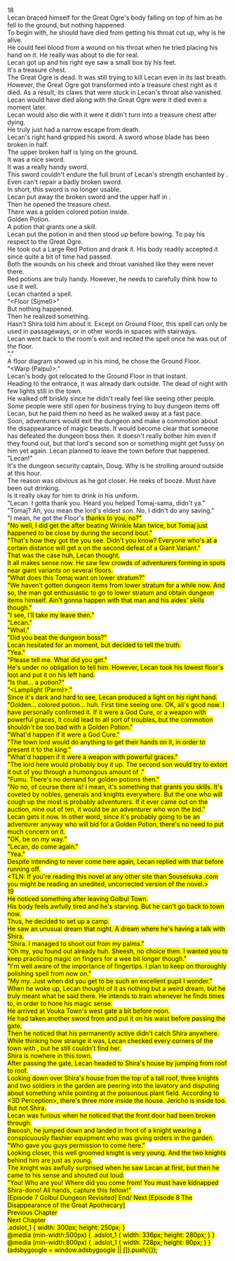18<br/>
Lecan braced himself for the Great Ogre's body falling on top of him as he fell to the ground, but nothing happened.<br/>
To begin with, he should have died from getting his throat cut up, why is he alive.<br/>
He could feel blood from a wound on his throat when he tried placing his hand on it. He really was about to die for real.<br/>
Lecan got up and his right eye saw a small box by his feet.<br/>
It's a treasure chest.<br/>
The Great Ogre is dead. It was still trying to kill Lecan even in its last breath. However, the Great Ogre got transformed into a treasure chest right as it died. As a result, its claws that were stuck in Lecan's throat also vanished.<br/>
Lecan would have died along with the Great Ogre were it died even a moment later.<br/>
Lecan would also die with it were it didn't turn into a treasure chest after dying.<br/>
He truly just had a narrow escape from death.<br/>
Lecan's right hand gripped his sword. A sword whose blade has been broken in half.<br/>
The upper broken half is lying on the ground.<br/>
It was a nice sword.<br/>
It was a really handy sword.<br/>
This sword couldn't endure the full brunt of Lecan's strength enchanted by <Guardian Gem of Zana>.<br/>
Even <Self-Restoration> can't repair a badly broken sword.<br/>
In short, this sword is no longer usable.<br/>
Lecan put away the broken sword and the upper half in <Storage>.<br/>
Then he opened the treasure chest.<br/>
There was a golden colored potion inside.<br/>
Golden Potion.<br/>
A potion that grants one a skill.<br/>
Lecan put the potion in <Storage> and then stood up before bowing. To pay his respect to the Great Ogre.<br/>
He took out a Large Red Potion and drank it. His body readily accepted it since quite a bit of time had passed.<br/>
Both the wounds on his cheek and throat vanished like they were never there.<br/>
Red potions are truly handy. However, he needs to carefully think how to use it well.<br/>
Lecan chanted a spell.<br/>
"<Floor (Sijmel)>"<br/>
But nothing happened.<br/>
Then he realized something.<br/>
Hasn't Shira told him about it. Except on Ground Floor, this spell can only be used in passageways, or in other words in spaces with stairways.<br/>
Lecan went back to the room's exit and recited the spell once he was out of the floor.<br/>
"<Floor>."<br/>
A floor diagram showed up in his mind, he chose the Ground Floor.<br/>
"<Warp (Palpu)>."<br/>
Lecan's body got relocated to the Ground Floor in that instant.<br/>
Heading to the entrance, it was already dark outside. The dead of night with few lights still in the town.<br/>
He walked off briskly since he didn't really feel like seeing other people. Some people were still open for business trying to buy dungeon items off Lecan, but he paid them no heed as he walked away at a fast pace.<br/>
Soon, adventurers would exit the dungeon and make a commotion about the disappearance of magic beasts. It would become clear that someone has defeated the dungeon boss then. It doesn't really bother him even if they found out, but that lord's second son or something might get fussy on him yet again. Lecan planned to leave the town before that happened.<br/>
"Lecan!"<br/>
It's the dungeon security captain, Doug. Why is he strolling around outside at this hour.<br/>
The reason was obvious as he got closer. He reeks of booze. Must have been out drinking.<br/>
Is it really okay for him to drink in his uniform.<br/>
"Lecan. I gotta thank you. Heard you helped Tomaj-sama, didn't ya."<br/>
"Tomaj? Ah, you mean the lord's eldest son. No, I didn't do any saving."<br/>
"I mean, he got the Floor's <Mark> thanks to you, no?"<br/>
"No well, I did get the <Mark> after beating Wrinkle Man twice, but Tomaj just happened to be close by during the second bout."<br/>
"That's how they got the <Mark> you see. Didn't you know? Everyone who's at a certain distance will get a <Mark> on the second defeat of a Giant Variant."<br/>
That was the case huh, Lecan thought.<br/>
It all makes sense now. He saw few crowds of adventurers forming in spots near giant variants on several floors.<br/>
"What does this Tomaj want on lower stratum?"<br/>
"We haven't gotten dungeon items from lower stratum for a while now. And so, the man got enthusiastic to go to lower stratum and obtain dungeon items himself. Ain't gonna happen with that man and his aides' skills though."<br/>
"I see, I'll take my leave then."<br/>
"Lecan."<br/>
"What."<br/>
"Did you beat the dungeon boss?"<br/>
Lecan hesitated for an moment, but decided to tell the truth.<br/>
"Yea."<br/>
"Please tell me. What did you get."<br/>
He's under no obligation to tell him. However, Lecan took his lowest floor's loot and put it on his left hand.<br/>
"Is that... a potion?"<br/>
"<Lamplight (Parm)>."<br/>
Since it's dark and hard to see, Lecan produced a light on his right hand.<br/>
"Golden... colored potion... huh. First time seeing one. OK, all's good now. I have personally confirmed it. If it were a God Cure, or a weapon with powerful graces, it could lead to all sort of troubles, but the commotion shouldn't be too bad with a Golden Potion."<br/>
"What'd happen if it were a God Cure."<br/>
"The town lord would do anything to get their hands on it, in order to present it to the king."<br/>
"What'd happen if it were a weapon with powerful graces."<br/>
"The lord here would probably buy it up. The second son would try to extort it out of you through a humongous amount of <Grace Goods Tax>."<br/>
"Fumu. There's no demand for golden potions then."<br/>
"No no, of course there is! I mean, it's something that grants you skills. It's coveted by nobles, generals and knights everywhere. But the one who will cough up the most is probably adventurers. If it ever came out on the auction, nine out of ten, it would be an adventurer who won the bid."<br/>
Lecan gets it now. In other word, since it's probably going to be an adventurer anyway who will bid for a Golden Potion, there's no need to put much concern on it.<br/>
"OK, be on my way."<br/>
"Lecan, do come again."<br/>
"Yea."<br/>
Despite intending to never come here again, Lecan replied with that before running off.<br/>
<TLN: If you're reading this novel at any other site than Sousetsuka .com you might be reading an unedited, uncorrected version of the novel.><br/>
19<br/>
He noticed something after leaving Golbul Town.<br/>
His body feels awfully tired and he's starving. But he can't go back to town now.<br/>
Thus, he decided to set up a camp.<br/>
He saw an unusual dream that night. A dream where he's having a talk with Shira.<br/>
"Shira. I managed to shoot out <Flame Spears> from my palms."<br/>
"Oh my, you found out already huh. Sheesh, no choice then. I wanted you to keep practicing magic on fingers for a wee bit longer though."<br/>
"I'm well aware of the importance of fingertips. I plan to keep on thoroughly polishing <Lamplight> spell from now on."<br/>
"My my. Just when did you get to be such an excellent pupil I wonder."<br/>
When he woke up, Lecan thought of it as nothing but a weird dream, but he truly meant what he said there. He intends to train <Lamplight> whenever he finds times to, in order to hone his magic sense.<br/>
He arrived at Vouka Town's west gate a bit before noon.<br/>
He had taken another sword from <Storage> and put it on his waist before passing the gate.<br/>
Then he noticed that his permanently active <Life Detection> didn't catch Shira anywhere.<br/>
While thinking how strange it was, Lecan checked every corners of the town with <Life Detectioon>, but he still couldn't find her.<br/>
Shira is nowhere in this town.<br/>
After passing the gate, Lecan headed to Shira's house by jumping from roof to roof.<br/>
Looking down over Shira's house from the top of a tall roof, three knights and two soldiers in the garden are peering into the lavatory and disputing about something while pointing at the poisonous plant field. According to <3D Perception>, there's three more inside the house. Jericho is inside too. But not Shira.<br/>
Lecan was furious when he noticed that the front door had been broken through.<br/>
Bwoosh, he jumped down and landed in front of a knight wearing a conspicuously flashier equipment who was giving orders in the garden. <br/>
"Who gave you guys permission to come here."<br/>
Looking closer, this well groomed knight is very young. And the two knights behind him are just as young.<br/>
The knight was awfully surprised when he saw Lecan at first, but then he came to his sense and shouted out loud.<br/>
"You! Who are you! Where did you come from! You must have kidnapped Shira-dono! All hands, capture this fellow!"<br/>
[Episode 7 Golbul Dungeon Revisited] End/ Next [Episode 8 The Disappearance of the Great Apothecary]<br/>
Previous Chapter<br/>
Next Chapter <br/>
.adslot_1 { width: 300px; height: 250px; }<br/>
@media (min-width:500px) { .adslot_1 { width: 336px; height: 280px; } }<br/>
@media (min-width:800px) { .adslot_1 { width: 728px; height: 90px; } }<br/>
(adsbygoogle = window.adsbygoogle || []).push({});<br/>
